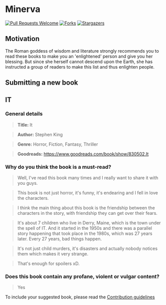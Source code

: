 # Minerva
[![Pull Requests Welcome](https://img.shields.io/badge/PRs-welcome-green.svg?style=flat-square)](http://makeapullrequest.com)
[![Forks](https://img.shields.io/github/forks/the-ethan-hunt/Minerva.svg)](https://github.com/the-ethan-hunt/Minerva/network)
[![Stargazers](https://img.shields.io/github/stars/the-ethan-hunt/Minerva.svg)](https://github.com/the-ethan-hunt/Minerva/stargazers)


## Motivation

The Roman goddess of wisdom and literature strongly recommends you to read these books to make you an 'enlightened' person and 
give you her blessing.
But since she herself cannot descend upon the Earth, she has instructed a group of readers to make this list and thus enlighten people.

## Submitting a new book

## IT

### General details

> **Title:** It

> **Author:** Stephen King

> **Genre:** Horror, Fiction, Fantasy, Thriller

> **Goodreads:** https://www.goodreads.com/book/show/830502.It

### Why do you think the book is a must-read?

> Well, I've read this book many times and I really want to share it with you guys.

> This book is not just horror, it's funny, it's endearing and I fell in love the characters.

> I think the main thing about this book is the friendship between the characters in the story, with friendship they can get over their fears.

> It's about 7 children who live in Derry, Maine, which is the town under the spell of IT. And it started in the 1950s and there was a parallel story happening that took place in the 1980s, which was 27 years later. Every 27 years, bad things happen.

> It's not just child murders, it's disasters and actually nobody notices them which makes it very strange.

> That's enough for spoilers xD.

### Does this book contain any profane, violent or vulgar content?

> Yes

To include your suggested book, please read the [Contribution guidelines](https://github.com/the-ethan-hunt/Minerva/blob/master/CONTRIBUTING.md)
